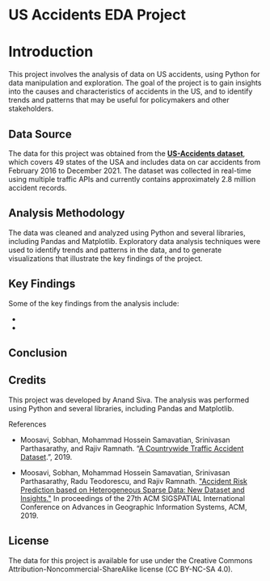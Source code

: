 **US Accidents EDA Project**
============================

Introduction
============

This project involves the analysis of data on US accidents, using Python for data manipulation and exploration. The goal of the project is to gain insights into the causes and characteristics of accidents in the US, and to identify trends and patterns that may be useful for policymakers and other stakeholders.

**Data Source**
---------------

The data for this project was obtained from the [**US-Accidents dataset**](https://www.kaggle.com/sobhanmoosavi/us-accidents), which covers 49 states of the USA and includes data on car accidents from February 2016 to December 2021. The dataset was collected in real-time using multiple traffic APIs and currently contains approximately 2.8 million accident records.

**Analysis Methodology**
------------------------

The data was cleaned and analyzed using Python and several libraries, including Pandas and Matplotlib. Exploratory data analysis techniques were used to identify trends and patterns in the data, and to generate visualizations that illustrate the key findings of the project.

**Key Findings**
----------------

Some of the key findings from the analysis include:

*   

*   

**Conclusion**
--------------


**Credits**
-----------

This project was developed by Anand Siva. The analysis was performed using Python and several libraries, including Pandas and Matplotlib.

References

*   Moosavi, Sobhan, Mohammad Hossein Samavatian, Srinivasan Parthasarathy, and Rajiv Ramnath. “[A Countrywide Traffic Accident Dataset](https://arxiv.org/abs/1906.05409).”, 2019.

*   Moosavi, Sobhan, Mohammad Hossein Samavatian, Srinivasan Parthasarathy, Radu Teodorescu, and Rajiv Ramnath. ["Accident Risk Prediction based on Heterogeneous Sparse Data: New Dataset and Insights."](https://arxiv.org/abs/1909.09638) In proceedings of the 27th ACM SIGSPATIAL International Conference on Advances in Geographic Information Systems, ACM, 2019.

**License**
-----------

The data for this project is available for use under the Creative Commons Attribution-Noncommercial-ShareAlike license (CC BY-NC-SA 4.0).
